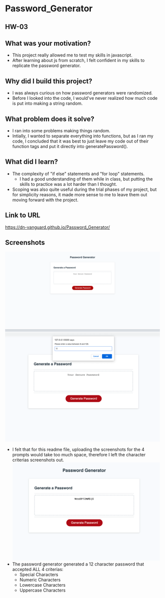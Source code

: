 # Password_Generator
<h2>HW-03</h2>

## What was your motivation?
- This project really allowed me to test my skills in javascript.
- After learning about js from scratch, I felt confident in my skills to replicate the password generator.

## Why did I build this project?
- I was always curious on how password generators were randomized. 
- Before I looked into the code, I would've never realized how much code is put into making a string random.

## What problem does it solve?
- I ran into some problems making things random.
- Intially, I wanted to separate everything into functions, but as I ran my code, I concluded that it was best to just leave my code out of their function tags and
put it directly into generatePassword().

## What did I learn?
- The complexity of "if else" statements and "for loop" statements.
    - I had a good understanding of them while in class, but putting the skills to practice was a lot harder than I thought.
- Scoping was also quite useful during the trial phases of my project, but for simplicity reasons, it made more sense to me to leave them out moving forward with the project.

## Link to URL
https://dn-vanguard.github.io/Password_Generator/

## Screenshots
![Homepage](./Assets/images/homeScreen.png)
![Insert_Value](./Assets/images/insertValue.png)
- I felt that for this readme file, uploading the screenshots for the 4 prompts would take too much space, therefore I left the character criterias screenshots out.
![Successful_Password_Generator](./Assets/images/successfulPasswordGenerator.png)
- The password generator generated a 12 character password that accepted ALL 4 criterias:
    - Special Characters
    - Numeric Characters
    - Lowercase Characters
    - Uppercase Characters